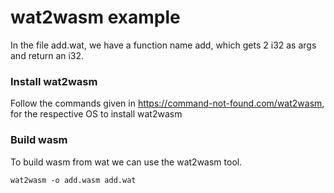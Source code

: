 # wat2wasm example

In the file add.wat, we have a function name add, which gets 2 i32 as args and return an i32.

### Install wat2wasm
Follow the commands given in https://command-not-found.com/wat2wasm, for the respective OS to install wat2wasm

### Build wasm
To build wasm from wat we can use the wat2wasm tool.

`wat2wasm -o add.wasm add.wat`
